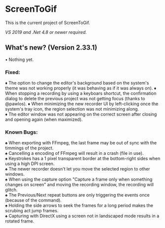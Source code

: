 # ScreenToGif  

This is the current project of ScreenToGif.  

_VS 2019 and .Net 4.8 or newer required._

## What's new? (Version 2.33.1)

• Nothing yet.

### Fixed:

♦ The option to change the editor's background based on the system's theme was not working properly (it was behaving as if it was always on).
♦ When stopping a recording by using a keyboars shortcut, the confirmation dialog to delete the previous project was not getting focus (thanks to @pawlos).
♦ When minimizing the new recorder UI by left-clicking once the system's tray icon, the region selection was not minimizing along.  
♦ The editor window was not appearing on the correct screen after closing and opening again (when maximized).

### Known Bugs:
  
♠ When exporting with FFmpeg, the last frame may be out of sync with the timmings of the project.  
♠ Cancelling a encoding of FFmpeg will result in a crash (file in use).  
♠ Keystrokes has a 1 pixel transparent border at the bottom-right sides when using a high DPI screen.  
♠ The newer recorder doesn't let you move the selected region to other windows.  
♠ When using the capture option "Capture a frame only when something changes on screen" and moving the recording window, the recording will glitch.  
♠ The Previous/Next repeat buttons are only triggering the events once (because of the command).   
♠ Holding the side arrows to seek the frames for a long period makes the scrubing act jump frames.  
♠ Capturing with DirectX using a screen not in landscaped mode results in a rotated frame.